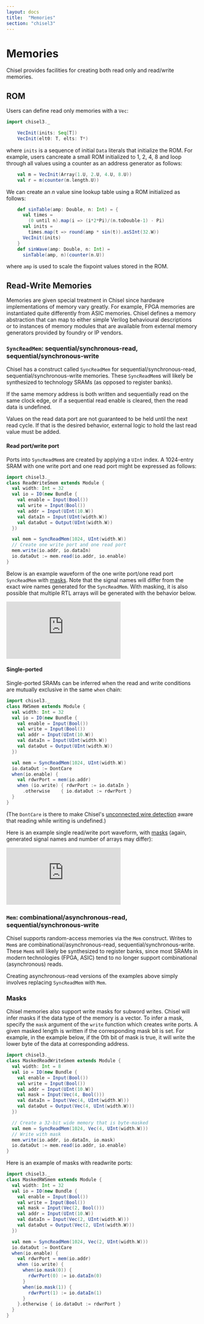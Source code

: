```yaml
---
layout: docs
title:  "Memories"
section: "chisel3"
---
```


# Memories

Chisel provides facilities for creating both read only and read/write memories.

## ROM

Users can define read only memories with a `Vec`:
```scala mdoc:invisible
import chisel3._
```
``` scala mdoc:compile-only
    VecInit(inits: Seq[T])
    VecInit(elt0: T, elts: T*)
```

where `inits` is a sequence of initial `Data` literals that initialize the ROM. For example,  users cancreate a small ROM initialized to 1, 2, 4, 8 and loop through all values using a counter as an address generator as follows:

``` scala mdoc:compile-only
    val m = VecInit(Array(1.U, 2.U, 4.U, 8.U))
    val r = m(counter(m.length.U))
```

We can create an *n* value sine lookup table using a ROM initialized as follows:

``` scala mdoc:silent
    def sinTable(amp: Double, n: Int) = {
      val times =
        (0 until n).map(i => (i*2*Pi)/(n.toDouble-1) - Pi)
      val inits =
        times.map(t => round(amp * sin(t)).asSInt(32.W))
      VecInit(inits)
    }
    def sinWave(amp: Double, n: Int) =
      sinTable(amp, n)(counter(n.U))
```

where `amp` is used to scale the fixpoint values stored in the ROM.

## Read-Write Memories

Memories are given special treatment in Chisel since hardware implementations of memory vary greatly. For example, FPGA memories are instantiated quite differently from ASIC memories. Chisel defines a memory abstraction that can map to either simple Verilog behavioural descriptions or to instances of memory modules that are available from external memory generators provided by foundry or IP vendors.


### `SyncReadMem`: sequential/synchronous-read, sequential/synchronous-write

Chisel has a construct called `SyncReadMem` for sequential/synchronous-read, sequential/synchronous-write memories. These `SyncReadMem`s will likely be synthesized to technology SRAMs (as opposed to register banks).

If the same memory address is both written and sequentially read on the same clock edge, or if a sequential read enable is cleared, then the read data is undefined.

Values on the read data port are not guaranteed to be held until the next read cycle. If that is the desired behavior, external logic to hold the last read value must be added.

#### Read port/write port
Ports into `SyncReadMem`s are created by applying a `UInt` index.  A 1024-entry SRAM with one write port and one read port might be expressed as follows:

```scala mdoc:silent
import chisel3._
class ReadWriteSmem extends Module {
  val width: Int = 32
  val io = IO(new Bundle {
    val enable = Input(Bool())
    val write = Input(Bool())
    val addr = Input(UInt(10.W))
    val dataIn = Input(UInt(width.W))
    val dataOut = Output(UInt(width.W))
  })

  val mem = SyncReadMem(1024, UInt(width.W))
  // Create one write port and one read port
  mem.write(io.addr, io.dataIn)
  io.dataOut := mem.read(io.addr, io.enable)
}
```

Below is an example waveform of the one write port/one read port `SyncReadMem` with [masks](#masks). Note that the signal names will differ from the exact wire names generated for the `SyncReadMem`. With masking, it is also possible that multiple RTL arrays will be generated with the behavior below.

![read/write ports example waveform](https://svg.wavedrom.com/github/freechipsproject/www.chisel-lang.org/master/docs/src/main/tut/chisel3/memories_waveforms/smem_read_write.json)    

#### Single-ported
Single-ported SRAMs can be inferred when the read and write conditions are mutually exclusive in the same `when` chain:

```scala mdoc:silent
import chisel3._
class RWSmem extends Module {
  val width: Int = 32
  val io = IO(new Bundle {
    val enable = Input(Bool())
    val write = Input(Bool())
    val addr = Input(UInt(10.W))
    val dataIn = Input(UInt(width.W))
    val dataOut = Output(UInt(width.W))
  })

  val mem = SyncReadMem(1024, UInt(width.W))
  io.dataOut := DontCare
  when(io.enable) {
    val rdwrPort = mem(io.addr)
    when (io.write) { rdwrPort := io.dataIn }
      .otherwise    { io.dataOut := rdwrPort }
  }
}
```

(The `DontCare` is there to make Chisel's [unconnected wire detection](unconnected-wires) aware that reading while writing is undefined.)

Here is an example single read/write port waveform, with [masks](#masks) (again, generated signal names and number of arrays may differ):

![read/write ports example waveform](https://svg.wavedrom.com/github/freechipsproject/www.chisel-lang.org/master/docs/src/main/tut/chisel3/memories_waveforms/smem_rw.json)

### `Mem`: combinational/asynchronous-read, sequential/synchronous-write

Chisel supports random-access memories via the `Mem` construct. Writes to `Mem`s are combinational/asynchronous-read, sequential/synchronous-write. These `Mem`s will likely be synthesized to register banks, since most SRAMs in modern technologies (FPGA, ASIC) tend to no longer support combinational (asynchronous) reads.

Creating asynchronous-read versions of the examples above simply involves replacing `SyncReadMem` with `Mem`.

### Masks

Chisel memories also support write masks for subword writes. Chisel will infer masks if the data type of the memory is a vector. To infer a mask, specify the `mask` argument of the `write` function which creates write ports. A given masked length is written if the corresponding mask bit is set. For example, in the example below, if the 0th bit of mask is true, it will write the lower byte of the data at corresponding address.

```scala mdoc:silent
import chisel3._
class MaskedReadWriteSmem extends Module {
  val width: Int = 8
  val io = IO(new Bundle {
    val enable = Input(Bool())
    val write = Input(Bool())
    val addr = Input(UInt(10.W))
    val mask = Input(Vec(4, Bool()))
    val dataIn = Input(Vec(4, UInt(width.W)))
    val dataOut = Output(Vec(4, UInt(width.W)))
  })

  // Create a 32-bit wide memory that is byte-masked
  val mem = SyncReadMem(1024, Vec(4, UInt(width.W)))
  // Write with mask
  mem.write(io.addr, io.dataIn, io.mask)
  io.dataOut := mem.read(io.addr, io.enable)
}
```

Here is an example of masks with readwrite ports:

```scala mdoc:silent
import chisel3._
class MaskedRWSmem extends Module {
  val width: Int = 32
  val io = IO(new Bundle {
    val enable = Input(Bool())
    val write = Input(Bool())
    val mask = Input(Vec(2, Bool()))
    val addr = Input(UInt(10.W))
    val dataIn = Input(Vec(2, UInt(width.W)))
    val dataOut = Output(Vec(2, UInt(width.W)))
  })

  val mem = SyncReadMem(1024, Vec(2, UInt(width.W)))
  io.dataOut := DontCare
  when(io.enable) {
    val rdwrPort = mem(io.addr)
    when (io.write) {
      when(io.mask(0)) {
        rdwrPort(0) := io.dataIn(0)
      }
      when(io.mask(1)) {
        rdwrPort(1) := io.dataIn(1)
      }
    }.otherwise { io.dataOut := rdwrPort }
  }
}
```

